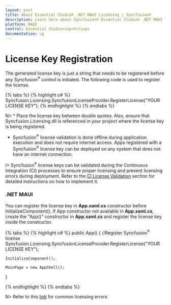 ```yaml
---
layout: post
title: About Essential Studio® .NET MAUI Licensing | Syncfusion®
description: Learn here about Syncfusion® Essential Studio® .NET MAUI license key, how to generate the license key, how to register the license key, and more details.
platform: MAUI
control: Essential Studio<sup>®</sup>
documentation: ug
---
```



# License Key Registration

The generated license key is just a string that needs to be registered before any Syncfusion<sup>®</sup> control is initiated. The following code is used to register the license.

{% tabs %}
{% highlight c# %}
Syncfusion.Licensing.SyncfusionLicenseProvider.RegisterLicense("YOUR LICENSE KEY");
{% endhighlight %}
{% endtabs %}

N> * Place the license key between double quotes.  Also, ensure that Syncfusion.Licensing.dll is referenced in your project where the license key is being registered.
* Syncfusion<sup>®</sup> license validation is done offline during application execution and does not require internet access.  Apps registered with a Syncfusion<sup>®</sup> license key can be deployed on any system that does not have an internet connection.

I> Syncfusion<sup>®</sup> license keys can be validated during the Continuous Integration (CI) processes to ensure proper licensing and prevent licensing errors during deployment. Refer to the [CI License Validation](https://help.syncfusion.com/maui/licensing/licensing-faq/ci-license-validation) section for detailed instructions on how to implement it.

### .NET MAUI

You can register the license key in **App.xaml.cs** constructor before InitializeComponent(). If App constructor not available in **App.xaml.cs**, create the "App()" constructor in **App.xaml.cs** and register the license key inside the constructor.

{% tabs %}
{% highlight c# %}
public App()
{
	//Register Syncfusion<sup>®</sup> license
	Syncfusion.Licensing.SyncfusionLicenseProvider.RegisterLicense("YOUR LICENSE KEY");
	
	InitializeComponent();
	
	MainPage = new AppShell();
}

{% endhighlight %}
{% endtabs %}



N> Refer to this [link](https://help.syncfusion.com/maui/licensing/licensing-errors) for common licensing errors
